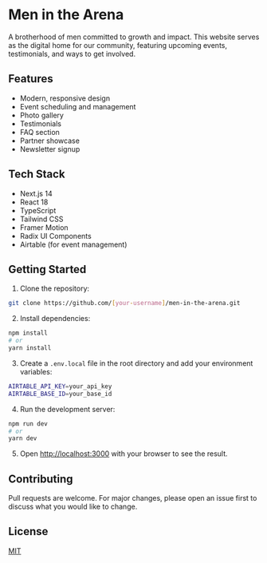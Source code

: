 # Men in the Arena

A brotherhood of men committed to growth and impact. This website serves as the digital home for our community, featuring upcoming events, testimonials, and ways to get involved.

## Features

- Modern, responsive design
- Event scheduling and management
- Photo gallery
- Testimonials
- FAQ section
- Partner showcase
- Newsletter signup

## Tech Stack

- Next.js 14
- React 18
- TypeScript
- Tailwind CSS
- Framer Motion
- Radix UI Components
- Airtable (for event management)

## Getting Started

1. Clone the repository:
```bash
git clone https://github.com/[your-username]/men-in-the-arena.git
```

2. Install dependencies:
```bash
npm install
# or
yarn install
```

3. Create a `.env.local` file in the root directory and add your environment variables:
```bash
AIRTABLE_API_KEY=your_api_key
AIRTABLE_BASE_ID=your_base_id
```

4. Run the development server:
```bash
npm run dev
# or
yarn dev
```

5. Open [http://localhost:3000](http://localhost:3000) with your browser to see the result.

## Contributing

Pull requests are welcome. For major changes, please open an issue first to discuss what you would like to change.

## License

[MIT](https://choosealicense.com/licenses/mit/) 